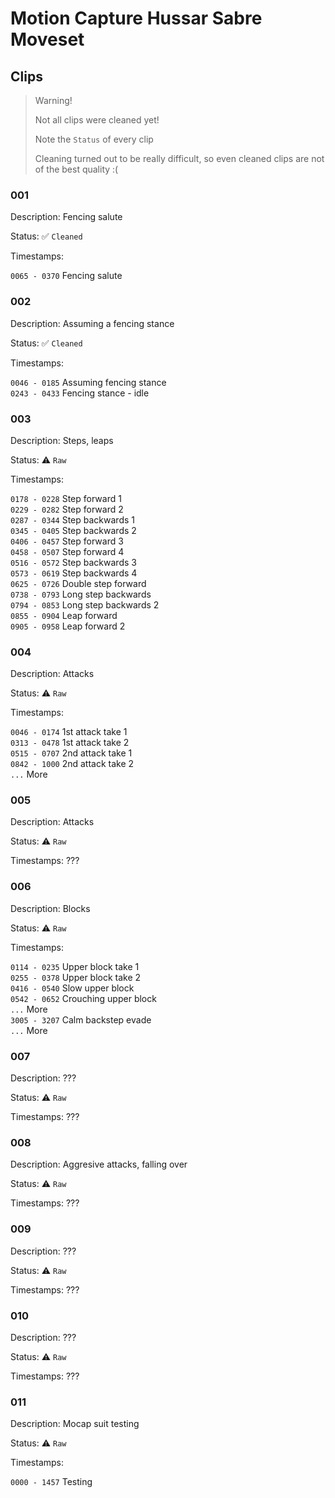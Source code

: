 # Motion Capture Hussar Sabre Moveset

## Clips

> Warning!
>
> Not all clips were cleaned yet!
>
> Note the `Status` of every clip
>
> Cleaning turned out to be really difficult, so even cleaned clips are not of the best quality :(

### 001

Description: Fencing salute

Status: :white_check_mark: `Cleaned`

Timestamps:

`0065 - 0370` Fencing salute

### 002

Description: Assuming a fencing stance

Status: :white_check_mark: `Cleaned`

Timestamps:

`0046 - 0185` Assuming fencing stance  
`0243 - 0433` Fencing stance - idle

### 003

Description: Steps, leaps

Status: :warning: `Raw`

Timestamps:

`0178 - 0228` Step forward 1  
`0229 - 0282` Step forward 2  
`0287 - 0344` Step backwards 1  
`0345 - 0405` Step backwards 2  
`0406 - 0457` Step forward 3  
`0458 - 0507` Step forward 4  
`0516 - 0572` Step backwards 3  
`0573 - 0619` Step backwards 4  
`0625 - 0726` Double step forward  
`0738 - 0793` Long step backwards  
`0794 - 0853` Long step backwards 2  
`0855 - 0904` Leap forward  
`0905 - 0958` Leap forward 2

### 004

Description: Attacks

Status: :warning: `Raw`

Timestamps:

`0046 - 0174` 1st attack take 1  
`0313 - 0478` 1st attack take 2  
`0515 - 0707` 2nd attack take 1  
`0842 - 1000` 2nd attack take 2  
`...` More

### 005

Description: Attacks

Status: :warning: `Raw`

Timestamps: ???

### 006

Description: Blocks

Status: :warning: `Raw`

Timestamps:

`0114 - 0235` Upper block take 1  
`0255 - 0378` Upper block take 2  
`0416 - 0540` Slow upper block  
`0542 - 0652` Crouching upper block  
`...` More  
`3005 - 3207` Calm backstep evade  
`...` More

### 007

Description: ???

Status: :warning: `Raw`

Timestamps: ???

### 008

Description: Aggresive attacks, falling over

Status: :warning: `Raw`

Timestamps: ???

### 009

Description: ???

Status: :warning: `Raw`

Timestamps: ???

### 010

Description: ???

Status: :warning: `Raw`

Timestamps: ???

### 011

Description: Mocap suit testing

Status: :warning: `Raw`

Timestamps:

`0000 - 1457` Testing
